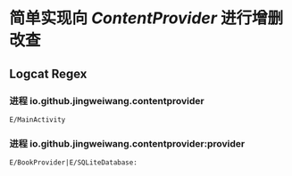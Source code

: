 # 简单实现向 *ContentProvider* 进行增删改查

## Logcat Regex

### 进程 io.github.jingweiwang.contentprovider

```
E/MainActivity
```

### 进程 io.github.jingweiwang.contentprovider:provider

```
E/BookProvider|E/SQLiteDatabase:
```